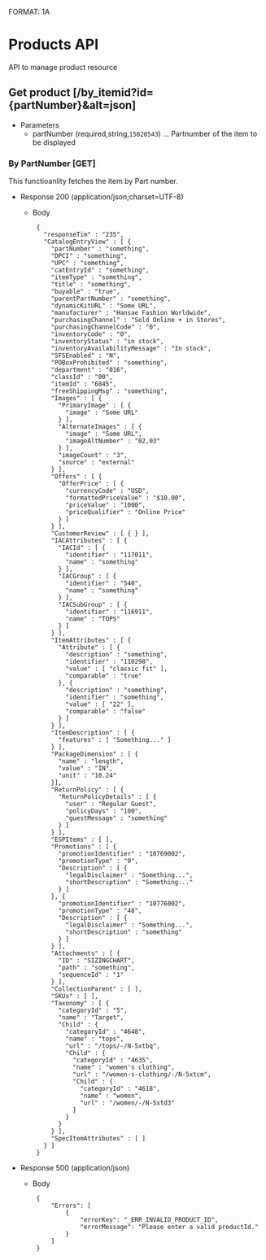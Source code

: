 FORMAT: 1A

# Products API
API to manage product resource

##  Get product [/by_itemid?id={partNumber}&alt=json]
+ Parameters
    + partNumber (required,string,`15020543`) ... Partnumber of the item to be displayed

### By PartNumber [GET]
This functioanlity fetches the item by Part number.

+ Response 200 (application/json;charset=UTF-8)
    +  Body
    
            {
              "responseTim" : "235",
              "CatalogEntryView" : [ {
                "partNumber" : "something",
                "DPCI" : "something",
                "UPC" : "something",
                "catEntryId" : "something",
                "itemType" : "something",
                "title" : "something",
                "buyable" : "true",
                "parentPartNumber" : "something",
                "dynamicKitURL" : "Some URL",
                "manufacturer" : "Hansae Fashion Worldwide",
                "purchasingChannel" : "Sold Online + in Stores",
                "purchasingChannelCode" : "0",
                "inventoryCode" : "0",
                "inventoryStatus" : "in stock",
                "inventoryAvailabilityMessage" : "In stock",
                "SFSEnabled" : "N",
                "POBoxProhibited" : "something",
                "department" : "016",
                "classId" : "00",
                "itemId" : "6845",
                "freeShippingMsg" : "something",
                "Images" : [ {
                  "PrimaryImage" : [ {
                    "image" : "Some URL"
                  } ],
                  "AlternateImages" : [ {
                    "image" : "Some URL",
                    "imageAltNumber" : "02,03"
                  } ],
                  "imageCount" : "3",
                  "source" : "external"
                } ],
                "Offers" : [ {
                  "OfferPrice" : [ {
                    "currencyCode" : "USD",
                    "formattedPriceValue" : "$10.00",
                    "priceValue" : "1000",
                    "priceQualifier" : "Online Price"
                  } ]
                } ],
                "CustomerReview" : [ { } ],
                "IACAttributes" : [ {
                  "IACId" : [ {
                    "identifier" : "117011",
                    "name" : "something"
                  } ],
                  "IACGroup" : [ {
                    "identifier" : "540",
                    "name" : "something"
                  } ],
                  "IACSubGroup" : [ {
                    "identifier" : "116911",
                    "name" : "TOPS"
                  } ]
                } ],
                "ItemAttributes" : [ {
                  "Attribute" : [ {
                    "description" : "something",
                    "identifier" : "110298",
                    "value" : [ "classic fit" ],
                    "comparable" : "true"
                  }, {
                    "description" : "something",
                    "identifier" : "something",
                    "value" : [ "22" ],
                    "comparable" : "false"
                  } ]
                } ],
                "ItemDescription" : [ {
                  "features" : [ "Something..." ]
                } ],
                "PackageDimension" : [ {
                  "name" : "length",
                  "value" : "IN",
                  "unit" : "10.24"
                }],
                "ReturnPolicy" : [ {
                  "ReturnPolicyDetails" : [ {
                    "user" : "Regular Guest",
                    "policyDays" : "100",
                    "guestMessage" : "something"
                  } ]
                } ],
                "ESPItems" : [ ],
                "Promotions" : [ {
                  "promotionIdentifier" : "10769002",
                  "promotionType" : "0",
                  "Description" : [ {
                    "legalDisclaimer" : "Something...",
                    "shortDescription" : "Something..."
                  } ]
                }, {
                  "promotionIdentifier" : "10776002",
                  "promotionType" : "48",
                  "Description" : [ {
                    "legalDisclaimer" : "Something...",
                    "shortDescription" : "something"
                  } ]
                } ],
                "Attachments" : [ {
                  "ID" : "SIZINGCHART",
                  "path" : "something",
                  "sequenceId" : "1"
                } ],
                "CollectionParent" : [ ],
                "SKUs" : [ ],
                "Taxonomy" : [ {
                  "categoryId" : "5",
                  "name" : "Target",
                  "Child" : {
                    "categoryId" : "4648",
                    "name" : "tops",
                    "url" : "/tops/-/N-5xtbq",
                    "Child" : {
                      "categoryId" : "4635",
                      "name" : "women's clothing",
                      "url" : "/women-s-clothing/-/N-5xtcm",
                      "Child" : {
                        "categoryId" : "4618",
                        "name" : "women",
                        "url" : "/women/-/N-5xtd3"
                      }
                    }
                  }
                } ],
                "SpecItemAttributes" : [ ]
              } ]
            }

+ Response 500 (application/json)

    +  Body

            {
                "Errors": [
                    {
                        "errorKey": "_ERR_INVALID_PRODUCT_ID",
                        "errorMessage": "Please enter a valid productId."
                    }
                ]
            }
